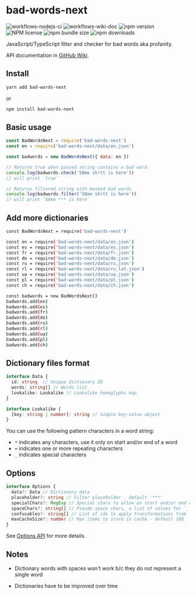 # bad-words-next

![workflows-nodejs-ci](https://github.com/alexzel/bad-words-next/actions/workflows/node-ci.yml/badge.svg)
![workflows-wiki-doc](https://github.com/alexzel/bad-words-next/actions/workflows/wiki-doc.yml/badge.svg)
![npm version](https://img.shields.io/npm/v/bad-words-next)
![NPM license](https://img.shields.io/npm/l/bad-words-next)
![npm bundle size](https://img.shields.io/bundlephobia/minzip/bad-words-next)
![npm downloads](https://img.shields.io/npm/dm/bad-words-next)

JavaScript/TypeScript filter and checker for bad words aka profanity.

API documentation in [GitHub Wiki](https://github.com/alexzel/bad-words-next/wiki/BadWordsNext).

## Install

```sh
yarn add bad-words-next
```

or

```sh
npm install bad-words-next
```

## Basic usage

```js
const BadWordsNext = require('bad-words-next')
const en = require('bad-words-next/data/en.json')

const badwords = new BadWordsNext({ data: en })

// Returns true when passed string contains a bad word
console.log(badwords.check('S0me sh!tt is here'))
// will print `true`

// Returns filtered string with masked bad words
console.log(badwords.filter('S0me sh!tt is here'))
// will print `S0me *** is here`
```

## Add more dictionaries

```sh
const BadWordsNext = require('bad-words-next')

const en = require('bad-words-next/data/en.json')
const es = require('bad-words-next/data/es.json')
const fr = require('bad-words-next/data/fr.json')
const de = require('bad-words-next/data/de.json')
const ru = require('bad-words-next/data/ru.json')
const rl = require('bad-words-next/data/ru_lat.json')
const ua = require('bad-words-next/data/ua.json')
const pl = require('bad-words-next/data/pl.json')
const ch = require('bad-words-next/data/ch.json')

const badwords = new BadWordsNext()
badwords.add(en)
badwords.add(es)
badwords.add(fr)
badwords.add(de)
badwords.add(ru)
badwords.add(rl)
badwords.add(ua)
badwords.add(pl)
badwords.add(ch)
```

## Dictionary files format

```ts
interface Data {
  id: string  // Unique dictionary ID
  words: string[] // Words list
  lookalike: Lookalike // Lookalike homoglyphs map
}

interface Lookalike {
  [key: string | number]: string // Simple key-value object
}
```

You can use the following pattern characters in a word string:

- `*` indicates any characters, use it only on start and/or end of a word
- `+` indicates one or more repeating characters
- `_` indicates special characters

## Options

```ts
interface Options {
  data?: Data // Dictionary data
  placeholder?: string // Filter placeholder - default '***'
  specialChars?: RegExp // Special chars to allow on start and/or end of a word - default /\d|[!@#$%^&*()[\];:'",.?\-_=+~`|]|a|(?:the)|(?:el)|(?:la)/
  spaceChars?: string[] // Pseudo space chars, a list of values for `_` symbol in a dictionary word string - default ['', '.', '-', ';', '|']
  confusables?: string[] // List of ids to apply transformations from `confusables` npm package - default ['en', 'es', 'de']
  maxCacheSize?: number // Max items to store in cache - default 100
}
```

See [Options API](https://github.com/alexzel/bad-words-next/wiki/Options) for more details.

## Notes

- Dictionary words with spaces won't work b/c they do not represent a single word

- Dictionaries have to be improved over time

